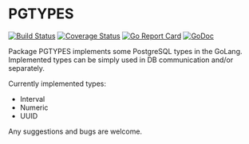 # PGTYPES

[![Build Status](https://travis-ci.org/apaxa-go/pgtypes.svg?branch=master)](https://travis-ci.org/apaxa-go/pgtypes)
[![Coverage Status](https://coveralls.io/repos/github/apaxa-go/pgtypes/badge.svg?branch=master)](https://coveralls.io/github/apaxa-go/pgtypes?branch=master)
[![Go Report Card](https://goreportcard.com/badge/github.com/apaxa-go/pgtypes)](https://goreportcard.com/report/github.com/apaxa-go/pgtypes)
[![GoDoc](https://godoc.org/github.com/apaxa-go/pgtypes?status.svg)](https://godoc.org/github.com/apaxa-go/pgtypes)

Package PGTYPES implements some PostgreSQL types in the GoLang.
Implemented types can be simply used in DB communication and/or separately.

Currently implemented types:
* Interval
* Numeric
* UUID

Any suggestions and bugs are welcome.